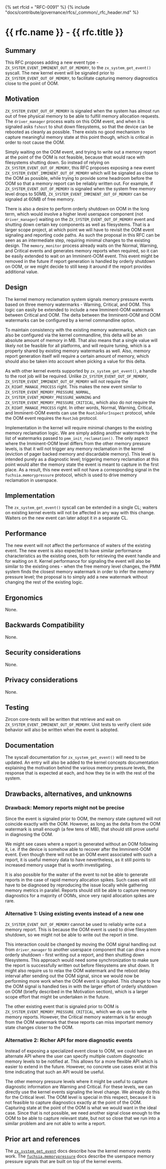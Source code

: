 {% set rfcid = "RFC-0091" %}
{% include "docs/contribute/governance/rfcs/_common/_rfc_header.md" %}
# {{ rfc.name }} - {{ rfc.title }}
<!-- *** DO NOT EDIT ABOVE THIS LINE -->

## Summary

This RFC proposes adding a new event type -
`ZX_SYSTEM_EVENT_IMMINENT_OUT_OF_MEMORY`, to the `zx_system_get_event()`
syscall.  The new kernel event will be signaled prior to
`ZX_SYSTEM_EVENT_OUT_OF_MEMORY`, to facilitate capturing memory diagnostics
close to the point of OOM.

## Motivation

`ZX_SYSTEM_EVENT_OUT_OF_MEMORY` is signaled when the system has almost run out
of free physical memory to be able to fulfill memory allocation requests. The
`driver_manager` process waits on this OOM event, and when it is signaled asks
`fshost` to shut down filesystems, so that the device can be rebooted as cleanly
as possible. There exists no good mechanism to capture meaningful memory state
at this point though, which is critical in order to root cause the OOM.

Simply waiting on the OOM event, and trying to write out a memory report at the
point of the OOM is not feasible, because that would race with filesystems
shutting down. So instead of relying on `ZX_SYSTEM_EVENT_OUT_OF_MEMORY`, this
RFC proposes exposing a new event `ZX_SYSTEM_EVENT_IMMINENT_OUT_OF_MEMORY` which
will be signaled as close to the OOM as possible, while trying to provide some
headroom before the OOM so that a memory report can be reliably written out. For
example, if `ZX_SYSTEM_EVENT_OUT_OF_MEMORY` is signaled when the system free
memory level drops to 50MB, `ZX_SYSTEM_EVENT_IMMINENT_OUT_OF_MEMORY` can be
signaled at 60MB of free memory.

There is also a desire to perform orderly shutdown on OOM in the long term,
which would involve a higher level userspace component (not `driver_manager`)
waiting on the `ZX_SYSTEM_EVENT_OUT_OF_MEMORY` event and shutting down certain
key components as well as filesystems. That is a larger scope project, at which
point we will have to revisit the OOM event signaling and reporting code paths.
As such the proposal in this RFC can be seen as an intermediate step, requiring
minimal changes to the existing design. The `memory_monitor` process already
waits on the Normal, Warning, and Critical events and generates memory reports
when required, so it can be easily extended to wait on an Imminent-OOM event.
This event might be removed in the future if report generation is handled by
orderly shutdown on OOM, or we might decide to still keep it around if the
report provides additional value.

## Design

The kernel memory reclamation system signals memory pressure events based on
three memory watermarks - Warning, Critical, and OOM. This logic can easily be
extended to include a new Imminent-OOM watermark between Critical and OOM. The
delta between the Imminent-OOM and OOM watermarks can be configured by a kernel
commandline option.

To maintain consistency with the existing memory watermarks, which can also be
configured via the kernel commandline, this delta will be an absolute amount of
memory in MB. That also means that a single value will likely not be feasible
for all platforms, and will require tuning, which is a property shared by
existing memory watermarks as well. Also, memory report generation itself will
require a certain amount of memory, which should also be taken into account when
picking a value for this delta.

As with other kernel events supported by `zx_system_get_event()`, a handle to
the root job will be required. Unlike `ZX_SYSTEM_EVENT_OUT_OF_MEMORY`,
`ZX_SYSTEM_EVENT_IMMINENT_OUT_OF_MEMORY` will not require the
`ZX_RIGHT_MANAGE_PROCESS` right. This makes the new event similar to
`ZX_SYSTEM_EVENT_MEMORY_PRESSURE_NORMAL`,
`ZX_SYSTEM_EVENT_MEMORY_PRESSURE_WARNING` and
`ZX_SYSTEM_EVENT_MEMORY_PRESSURE_CRITICAL`, which also do not require the
`ZX_RIGHT_MANAGE_PROCESS` right. In other words, Normal, Warning, Critical, and
Imminent-OOM events can use the `RootJobForInspect` protocol, while the OOM
event requires the `RootJob` protocol.

Implementation in the kernel will require minimal changes to the existing memory
reclamation logic.  We are simply adding another watermark to the list of
watermarks passed to `pmm_init_reclamation()`.  The only aspect where the
Imminent-OOM level differs from the other memory pressure levels, is that it
will not trigger any memory reclamation in the kernel (eviction of pager backed
memory and discardable memory). This level is intended purely as a diagnostic
level; triggering memory reclamation at this point would alter the memory state
the event is meant to capture in the first place. As a result, this new event
will not have a corresponding signal in the `fuchsia.memorypressure` protocol,
which is used to drive memory reclamation in userspace.

## Implementation

The `zx_system_get_event()` syscall can be extended in a single CL; waiters on
existing kernel events will not be affected in any way with this change. Waiters
on the new event can later adopt it in a separate CL.

## Performance

The new event will not affect the performance of waiters of the existing
event. The new event is also expected to have similar performance
characteristics as the existing ones, both for retrieving the event handle and
for waiting on it. Kernel performance for signaling the event will also be
similar to the existing ones - when the free memory level changes, the PMM
system finds the closest memory watermark in order to infer the memory pressure
level; the proposal is to simply add a new watermark without changing the rest
of the existing logic.

## Ergonomics

None.

## Backwards Compatibility

None.

## Security considerations

None.

## Privacy considerations

None.

## Testing

Zircon core-tests will be written that retrieve and wait on
`ZX_SYSTEM_EVENT_IMMINENT_OUT_OF_MEMORY`. Unit tests to verify client side
behavior will also be written when the event is adopted.

## Documentation

The syscall documentation for `zx_system_get_event()` will need to be updated.
An entry will also be added to the kernel concepts documentation explaining the
motivation behind the various memory pressure levels, the response that is
expected at each, and how they tie in with the rest of the system.

## Drawbacks, alternatives, and unknowns

### Drawback: Memory reports might not be precise

Since the event is signaled prior to OOM, the memory state captured will not
coincide exactly with the OOM. However, as long as the delta from the OOM
watermark is small enough (a few tens of MB), that should still prove useful in
diagnosing the OOM.

We might see cases where a report is generated without an OOM following it,
i.e. if the device is somehow able to recover after the Imminent-OOM event. Even
though there will not be an OOM event associated with such a report, it is
useful memory data to have nevertheless, as it still points to increased memory
usage that is worth investigating.

It is also possible for the waiter of the event to not be able to generate
reports in the case of rapid memory allocation spikes. Such cases will still
have to be diagnosed by reproducing the issue locally while gathering memory
metrics in parallel. Reports should still be able to capture memory diagnostics
for a majority of OOMs, since very rapid allocation spikes are rare.

### Alternative 1: Using existing events instead of a new one

`ZX_SYSTEM_EVENT_OUT_OF_MEMORY` cannot be used to reliably write out a memory
report. This is because the OOM event is used to drive filesystem shutdown, so
we might not be able to write out the report in time.

This interaction could be changed by moving the OOM signal handling out from
`driver_manager` to another userspace component that can drive a more orderly
shutdown - first writing out a report, and then shutting down filesystems. This
approach would need some synchronization to make sure the report is successfully
written out before filesystems are shut down. It might also require us to relax
the OOM watermark and the reboot delay interval after sending out the OOM
signal, since we would now be performing more work when the OOM event is
signaled. This change to how the OOM signal is handled ties in with the larger
effort of orderly shutdown on OOM (briefly described in the Motivation section),
which is a larger scope effort that might be undertaken in the future.

The other existing event that is signaled prior to OOM is
`ZX_SYSTEM_EVENT_MEMORY_PRESSURE_CRITICAL`, which we do use to write memory
reports. However, the Critical memory watermark is far enough from the OOM
watermark that these reports can miss important memory state changes closer to
the OOM.

### Alternative 2: Richer API for more diagnostic events

Instead of exposing a specialized event close to OOM, we could have an alternate
API where the user can specify multiple custom diagnostic memory levels to be
notified at.  This allows for a more flexible API which is easier to extend in
the future.  However, no concrete use cases exist at this time indicating that
such an API would be useful.

The other memory pressure levels where it might be useful to capture diagnostic
information are Warning and Critical. For these levels, we can directly use the
kernel events signaling the level change. We already do this for the Critical
level. The OOM level is special in this respect, because it is not feasible to
capture diagnostics exactly at the point of the OOM. Capturing state at the
point of the OOM is what we would want in the ideal case. Since that is not
possible, we need another signal close enough to the OOM to be able to capture
relevant state, but not so close that we run into a similar problem and are not
able to write a report.

## Prior art and references

The [`zx_system_get_event`](reference/syscalls/system_get_event.md)
docs describe how the kernel memory events work. The
[`fuchsia.memorypressure`](https://fuchsia.dev/reference/fidl/fuchsia.memorypressure?hl=en)
docs describe the userspace memory pressure signals that are built on top of the
kernel events.

